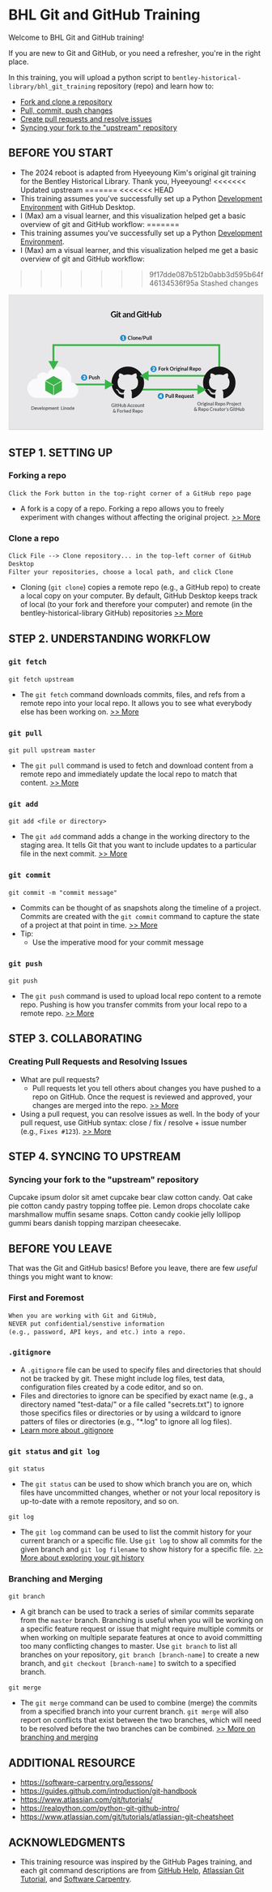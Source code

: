 # BHL Git and GitHub Training

Welcome to BHL Git and GitHub training! 

If you are new to Git and GitHub, or you need a refresher, you're in the right place. 

In this training, you will upload a python script to `bentley-historical-library/bhl_git_training` repository (repo) and learn how to:
- [Fork and clone a repository](https://github.com/bentley-historical-library/bhl_git_training#step-1-setting-up) 
- [Pull, commit, push changes](https://github.com/bentley-historical-library/bhl_git_training#step-2-understanding-workflow)
- [Create pull requests and resolve issues](https://github.com/bentley-historical-library/bhl_git_training#step-3-collaborating)
- [Syncing your fork to the "upstream" repository](https://github.com/bentley-historical-library/bhl_git_training#step-4-syncing-to-upstream)

## BEFORE YOU START
- The 2024 reboot is adapted from Hyeeyoung Kim's original git training for the Bentley Historical Library. Thank you, Hyeeyoung!
<<<<<<< Updated upstream
=======
<<<<<<< HEAD
- This training assumes you've successfully set up a Python [Development Environment](https://docs.google.com/document/d/1ov74wkiqkoGPJiiIfxrsJOEiWeXdjHd9ZyrKif4-ZdE/edit#heading=h.icnkahzf3tlr) with GitHub Desktop.
- I (Max) am a visual learner, and this visualization helped get a basic overview of git and GitHub workflow:
=======
- This training assumes you've successfully set up a Python [Development Environment](https://docs.google.com/document/d/1ov74wkiqkoGPJiiIfxrsJOEiWeXdjHd9ZyrKif4-ZdE/edit#heading=h.icnkahzf3tlr).
- I (Max) am a visual learner, and this visualization helped me get a basic overview of git and GitHub workflow:
>>>>>>> 9f17dde087b512b0abb3d595b64f46134536f95a
>>>>>>> Stashed changes

![Git/GitHub Workflow](images/git-github-workflow.png)

## STEP 1. SETTING UP
### Forking a repo
```
Click the Fork button in the top-right corner of a GitHub repo page
```
- A fork is a copy of a repo. Forking a repo allows you to freely experiment with changes without affecting the original project. [>> More](https://help.github.com/en/articles/fork-a-repo)

### Clone a repo
```
Click File --> Clone repository... in the top-left corner of GitHub Desktop
Filter your repositories, choose a local path, and click Clone
```
- Cloning (`git clone`) copies a remote repo (e.g., a GitHub repo) to create a local copy on your computer. By default, GitHub Desktop keeps track of local (to your fork and therefore your computer) and remote (in the bentley-historical-library GitHub) repositories [>> More](https://www.atlassian.com/git/tutorials/setting-up-a-repository/git-clone)

## STEP 2. UNDERSTANDING WORKFLOW
### `git fetch`
```
git fetch upstream
```
- The `git fetch` command downloads commits, files, and refs from a remote repo into your local repo. It allows you to see what everybody else has been working on. [>> More](https://www.atlassian.com/git/tutorials/syncing/git-fetch)

### `git pull`
```
git pull upstream master
```
- The `git pull` command is used to fetch and download content from a remote repo and immediately update the local repo to match that content. [>> More](https://www.atlassian.com/git/tutorials/syncing/git-pull)

### `git add`
```
git add <file or directory>
```
- The `git add` command adds a change in the working directory to the staging area. It tells Git that you want to include updates to a particular file in the next commit. [>> More](https://www.atlassian.com/git/tutorials/saving-changes)

### `git commit`
```
git commit -m "commit message"
```
- Commits can be thought of as snapshots along the timeline of a project. Commits are created with the `git commit` command to capture the state of a project at that point in time. [>> More](https://www.atlassian.com/git/tutorials/saving-changes/git-commit)
- Tip:
  - Use the imperative mood for your commit message

### `git push`
```
git push
```
- The `git push` command is used to upload local repo content to a remote repo. Pushing is how you transfer commits from your local repo to a remote repo. [>> More](https://www.atlassian.com/git/tutorials/syncing/git-push)

## STEP 3. COLLABORATING 
### Creating Pull Requests and Resolving Issues
- What are pull requests? 
  - Pull requests let you tell others about changes you have pushed to a repo on GitHub. Once the request is reviewed and approved, your changes are merged into the repo. [>> More](https://help.github.com/en/articles/about-pull-requests)
- Using a pull request, you can resolve issues as well. In the body of your pull request, use GitHub syntax: close / fix / resolve + issue number (e.g., `Fixes #123`). [>> More](https://help.github.com/en/articles/closing-issues-using-keywords)

## STEP 4. SYNCING TO UPSTREAM
### Syncing your fork to the "upstream" repository

Cupcake ipsum dolor sit amet cupcake bear claw cotton candy. Oat cake pie cotton candy pastry topping toffee pie. Lemon drops chocolate cake marshmallow muffin sesame snaps. Cotton candy cookie jelly lollipop gummi bears danish topping marzipan cheesecake.

## BEFORE YOU LEAVE
That was the Git and GitHub basics! Before you leave, there are few *useful* things you might want to know:

### First and Foremost
```
When you are working with Git and GitHub, 
NEVER put confidential/senstive information 
(e.g., password, API keys, and etc.) into a repo.
```

### `.gitignore`
- A `.gitignore` file can be used to specify files and directories that should not be tracked by git. These might include log files, test data, configuration files created by a code editor, and so on.
- Files and directories to ignore can be specified by exact name (e.g., a directory named "test-data/" or a file called "secrets.txt") to ignore those specifics files or directories or by using a wildcard to ignore patters of files or directories (e.g., "*.log" to ignore all log files).
- [Learn more about .gitignore](http://swcarpentry.github.io/git-novice/06-ignore/index.html)

### `git status` and `git log`
```
git status
```
- The `git status` can be used to show which branch you are on, which files have uncommitted changes, whether or not your local repository is up-to-date with a remote repository, and so on.

```
git log
```
- The `git log` command can be used to list the commit history for your current branch or a specific file. Use `git log` to show all commits for the given branch and `git log filename` to show history for a specific file. [>> More about exploring your git history](http://swcarpentry.github.io/git-novice/05-history/index.html)

### Branching and Merging
```
git branch
```
- A git branch can be used to track a series of similar commits separate from the `master` branch. Branching is useful when you will be working on a specific feature request or issue that might require multiple commits or when working on multiple separate features at once to avoid committing too many conflicting changes to master. Use `git branch` to list all branches on your repository, `git branch [branch-name]` to create a new branch, and `git checkout [branch-name]` to switch to a specified branch.

```
git merge
```
- The `git merge` command can be used to combine (merge) the commits from a specified branch into your current branch. `git merge` will also report on conflicts that exist between the two branches, which will need to be resolved before the two branches can be combined. [>> More on branching and merging](https://git-scm.com/book/en/v2/Git-Branching-Basic-Branching-and-Merging)

## ADDITIONAL RESOURCE
- https://software-carpentry.org/lessons/
- https://guides.github.com/introduction/git-handbook
- https://www.atlassian.com/git/tutorials/
- https://realpython.com/python-git-github-intro/
- https://www.atlassian.com/git/tutorials/atlassian-git-cheatsheet

## ACKNOWLEDGMENTS
- This training resource was inspired by the GitHub Pages training, and each git command descriptions are from [GitHub Help](https://help.github.com), [Atlassian Git Tutorial](https://www.atlassian.com/git/tutorials), and [Software Carpentry](https://software-carpentry.org/lessons/index.html).
